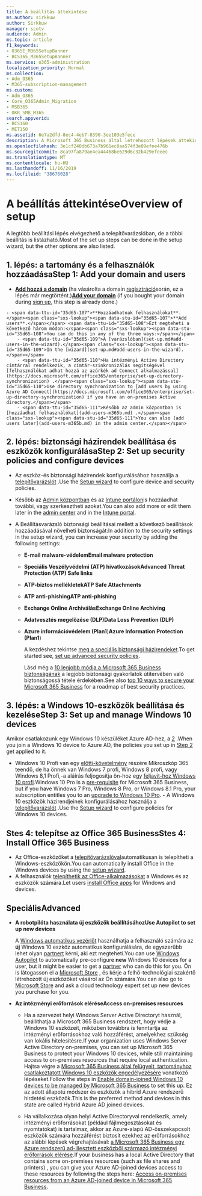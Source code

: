 ```yaml
---
title: A beállítás áttekintése
ms.author: sirkkuw
author: Sirkkuw
manager: scotv
audience: Admin
ms.topic: article
f1_keywords:
- O365E_M365SetupBanner
- BCS365_M365SetupBanner
ms.service: o365-administration
localization_priority: Normal
ms.collection:
- Adm_O365
- M365-subscription-management
ms.custom:
- Adm_O365
- Core_O365Admin_Migration
- MSB365
- OKR_SMB_M365
search.appverid:
- BCS160
- MET150
ms.assetid: 6e7a2dfd-8ec4-4eb7-8390-3ee103e5fece
description: A Microsoft 365 Business által létrehozott lépések áttekintése.
ms.openlocfilehash: 3e1cf240db673a7b961ec8aa574f3e09efee476b
ms.sourcegitcommit: 8ca97fa879ae4ea44468be629d6c32b429efeeec
ms.translationtype: MT
ms.contentlocale: hu-HU
ms.lasthandoff: 11/16/2019
ms.locfileid: "38676028"
---
```

# <a name="overview-of-setup"></a><span data-ttu-id="35d65-103">A beállítás áttekintése</span><span class="sxs-lookup"><span data-stu-id="35d65-103">Overview of setup</span></span>

<span data-ttu-id="35d65-104">A legtöbb beállítási lépés elvégezhető a telepítővarázslóban, de a többi beállítás is listázható.</span><span class="sxs-lookup"><span data-stu-id="35d65-104">Most of the set up steps can be done in the setup wizard, but the other options are also listed.</span></span>


## <a name="step-1-add-your-domain-and-users"></a><span data-ttu-id="35d65-105">1. lépés: a tartomány és a felhasználók hozzáadása</span><span class="sxs-lookup"><span data-stu-id="35d65-105">Step 1: Add your domain and users</span></span>

   - <span data-ttu-id="35d65-106">**[Add hozzá a domain](set-up.md#add-your-domain-to-personalize-sign-in)** (ha vásárolta a domain [regisztráció](sign-up.md)során, ez a lépés már megtörtént.)</span><span class="sxs-lookup"><span data-stu-id="35d65-106">**[Add your domain](set-up.md#add-your-domain-to-personalize-sign-in)** (if you bought your domain during [sign up](sign-up.md), this step is already done.)</span></span>

    - <span data-ttu-id="35d65-107">**Hozzáadhatnak felhasználókat**.</span><span class="sxs-lookup"><span data-stu-id="35d65-107">**Add users**.</span></span> <span data-ttu-id="35d65-108">Ezt megteheti a következő három módon:</span><span class="sxs-lookup"><span data-stu-id="35d65-108">You can do this in any of the three ways:</span></span>
        - <span data-ttu-id="35d65-109">A [varázslóban](set-up.md#add-users-in-the-wizard).</span><span class="sxs-lookup"><span data-stu-id="35d65-109">In the [wizard](set-up.md#add-users-in-the-wizard).</span></span>
        - <span data-ttu-id="35d65-110">Ha intézményi Active Directory címtárral rendelkezik, a címtár-szinkronizálás segítségével [felhasználókat adhat hozzá az azúrkék ad Connect alkalmazással](https://docs.microsoft.com/office365/enterprise/set-up-directory-synchronization) .</span><span class="sxs-lookup"><span data-stu-id="35d65-110">Use directory synchronization to [add users by using Azure AD Connect](https://docs.microsoft.com/office365/enterprise/set-up-directory-synchronization) if you have an on-premises Active directory.</span></span>
        - <span data-ttu-id="35d65-111">Később az admin központban is [hozzáadhat felhasználókat](add-users-m365b.md) .</span><span class="sxs-lookup"><span data-stu-id="35d65-111">You can also [add users later](add-users-m365b.md) in the admin center.</span></span>
## <a name="step-2-set-up-security-policies-and-configure-devices"></a><span data-ttu-id="35d65-112">2. lépés: biztonsági házirendek beállítása és eszközök konfigurálása</span><span class="sxs-lookup"><span data-stu-id="35d65-112">Step 2: Set up security policies and configure devices</span></span> 

  - <span data-ttu-id="35d65-113">Az eszköz-és biztonsági házirendek konfigurálásához használja a [telepítővarázslót](set-up.md#protect-data-and-devices) .</span><span class="sxs-lookup"><span data-stu-id="35d65-113">Use the [Setup wizard](set-up.md#protect-data-and-devices) to configure device and security policies.</span></span> 
  - <span data-ttu-id="35d65-114">Később az [Admin központban](view-policies-and-devices.md) és az [Intune portálon](https://docs.microsoft.com/intune/tutorial-walkthrough-intune-portal)is hozzáadhat további, vagy szerkesztheti azokat.</span><span class="sxs-lookup"><span data-stu-id="35d65-114">You can also add more or edit them later in the [admin center](view-policies-and-devices.md) and in the [Intune portal](https://docs.microsoft.com/intune/tutorial-walkthrough-intune-portal).</span></span>
  - <span data-ttu-id="35d65-115">A Beállításvarázsló biztonsági beállításai mellett a következő beállítások hozzáadásával növelheti biztonságát:</span><span class="sxs-lookup"><span data-stu-id="35d65-115">In addition to the security settings in the setup wizard, you can increase your security by adding the following settings:</span></span>

      - <span data-ttu-id="35d65-116">**E-mail malware-védelem**</span><span class="sxs-lookup"><span data-stu-id="35d65-116">**Email malware protection**</span></span>
      - <span data-ttu-id="35d65-117">**Speciális Veszélyvédelmi (ATP) hivatkozások**</span><span class="sxs-lookup"><span data-stu-id="35d65-117">**Advanced Threat Protection (ATP) Safe links**</span></span>
      - <span data-ttu-id="35d65-118">**ATP-biztos mellékletek**</span><span class="sxs-lookup"><span data-stu-id="35d65-118">**ATP Safe Attachments**</span></span>
      - <span data-ttu-id="35d65-119">**ATP anti-phishing**</span><span class="sxs-lookup"><span data-stu-id="35d65-119">**ATP anti-phishing**</span></span>
      - <span data-ttu-id="35d65-120">**Exchange Online Archiválás**</span><span class="sxs-lookup"><span data-stu-id="35d65-120">**Exchange Online Archiving**</span></span>
      - <span data-ttu-id="35d65-121">**Adatvesztés megelőzése (DLP)**</span><span class="sxs-lookup"><span data-stu-id="35d65-121">**Data Loss Prevention (DLP)**</span></span>
      - <span data-ttu-id="35d65-122">**Azure információvédelem (Plan1**)</span><span class="sxs-lookup"><span data-stu-id="35d65-122">**Azure Information Protection (Plan1**)</span></span>

          <span data-ttu-id="35d65-123">A kezdéshez tekintse [meg a speciális biztonsági házirendeket](set-up-advanced-security.md).</span><span class="sxs-lookup"><span data-stu-id="35d65-123">To get started see, [set up advanced security policies](set-up-advanced-security.md).</span></span>

        <span data-ttu-id="35d65-124">Lásd még a [10 legjobb módja a Microsoft 365 Business biztonságának](https://docs.microsoft.com/office365/admin/security-and-compliance/secure-your-business-data) a legjobb biztonsági gyakorlatok útitervében való biztonságossá tétele érdekében.</span><span class="sxs-lookup"><span data-stu-id="35d65-124">See also [top 10 ways to secure your Microsoft 365 Business](https://docs.microsoft.com/office365/admin/security-and-compliance/secure-your-business-data) for a roadmap of best security practices.</span></span>

## <a name="step-3-set-up-and-manage-windows-10-devices"></a><span data-ttu-id="35d65-125">3. lépés: a Windows 10-eszközök beállítása és kezelése</span><span class="sxs-lookup"><span data-stu-id="35d65-125">Step 3: Set up and manage Windows 10 devices</span></span>

   <span data-ttu-id="35d65-126">Amikor csatlakozunk egy Windows 10 készüléket Azure AD-hez, a [2](#step-2-set-up-security-policies-and-configure-devices) .</span><span class="sxs-lookup"><span data-stu-id="35d65-126">When you join a Windows 10 device to Azure AD, the policies you set up in [Step 2](#step-2-set-up-security-policies-and-configure-devices) get applied to it.</span></span>

   - <span data-ttu-id="35d65-127">Windows 10 Profi van egy [előtti-követelmény](pre-requisites-for-data-protection.md) részére Mikroszkóp 365 teendő, de ha önnek van Windows 7 profi, Windows 8 profi, vagy Windows 8,1 Profi,-a aláírás feljogosítja ön-hoz egy [feljavít-hoz Windows 10 profi](https://docs.microsoft.com/microsoft-365/business/upgrade-to-windows-pro-creators-update).</span><span class="sxs-lookup"><span data-stu-id="35d65-127">Windows 10 Pro is a [pre-requisite](pre-requisites-for-data-protection.md) for Microsoft 365 Business, but if you have Windows 7 Pro, Windows 8 Pro, or Windows 8.1 Pro, your subscription entitles you to an [upgrade to  Windows 10 Pro](https://docs.microsoft.com/microsoft-365/business/upgrade-to-windows-pro-creators-update).</span></span>
    - <span data-ttu-id="35d65-128">A Windows 10 eszközök házirendjeinek konfigurálásához használja a [telepítővarázslót](set-up.md#protect-data-and-devices) .</span><span class="sxs-lookup"><span data-stu-id="35d65-128">Use the [Setup wizard](set-up.md#protect-data-and-devices) to configure policies for Windows 10 devices.</span></span>

## <a name="stes-4-install-office-365-business"></a><span data-ttu-id="35d65-129">Stes 4: telepítse az Office 365 Business</span><span class="sxs-lookup"><span data-stu-id="35d65-129">Stes 4: Install Office 365 Business</span></span>
- <span data-ttu-id="35d65-130">Az Office-eszközöket a [telepítővarázslóval](set-up.md#deploy-office-365-client-apps)automatikusan is telepítheti a Windows-eszközökön.</span><span class="sxs-lookup"><span data-stu-id="35d65-130">You can automatically install Office in the Windows devices by using the [setup wizard](set-up.md#deploy-office-365-client-apps).</span></span>
- <span data-ttu-id="35d65-131">A felhasználók [telepíthetik az Office-alkalmazásokat](https://docs.microsoft.com/office365/admin/setup/install-applications) a Windows és az eszközök számára.</span><span class="sxs-lookup"><span data-stu-id="35d65-131">Let users [install Office apps](https://docs.microsoft.com/office365/admin/setup/install-applications) for Windows and devices.</span></span>
     
## <a name="advanced"></a><span data-ttu-id="35d65-132">Speciális</span><span class="sxs-lookup"><span data-stu-id="35d65-132">Advanced</span></span>
- <span data-ttu-id="35d65-133">**A robotpilóta használata új eszközök beállításához**</span><span class="sxs-lookup"><span data-stu-id="35d65-133">**Use Autopilot to set up new devices**</span></span>
            
     <span data-ttu-id="35d65-134">A [Windows automatikus vezérlőt](add-autopilot-devices-and-profile.md) használhatja a felhasználó számára az **új** Windows 10 eszköz automatikus konfigurálására, de egyszerűbb lehet olyan [partnert](https://www.microsoft.com/solution-providers/search) kérni, aki ezt megteheti.</span><span class="sxs-lookup"><span data-stu-id="35d65-134">You can use [Windows Autopilot](add-autopilot-devices-and-profile.md) to automatically pre-configure **new** Windows 10 devices for a user, but it might be easier to get a [partner](https://www.microsoft.com/solution-providers/search) who can do this for you.</span></span> <span data-ttu-id="35d65-135">Ön is látogasson el a [Microsoft Store](https://go.microsoft.com/fwlink/?linkid=874598) , és kérje a felhő-technológiai szakértő létrehozott új eszközöket vásárol az Ön számára.</span><span class="sxs-lookup"><span data-stu-id="35d65-135">You can also go to [Microsoft Store](https://go.microsoft.com/fwlink/?linkid=874598) and ask a cloud technology expert set up new devices you purchase for you.</span></span>

- <span data-ttu-id="35d65-136">**Az intézményi erőforrások elérése**</span><span class="sxs-lookup"><span data-stu-id="35d65-136">**Access on-premises resources**</span></span>

     - <span data-ttu-id="35d65-137">Ha a szervezet helyi Windows Server Active Directoryt használ, beállíthatja a Microsoft 365 Business rendszert, hogy védje a Windows 10 eszközeit, miközben továbbra is fenntartja az intézményi erőforrásokhoz való hozzáférést, amelyekhez szükség van lokális hitelesítésre.</span><span class="sxs-lookup"><span data-stu-id="35d65-137">If your organization uses Windows Server Active Directory on-premises, you can set up Microsoft 365 Business to protect your Windows 10 devices, while still maintaining access to on-premises resources that require local authentication.</span></span> <span data-ttu-id="35d65-138">Hajtsa végre a [Microsoft 365 Business által felügyelt, tartományhoz csatlakoztatott Windows 10 eszközök engedélyezésére](manage-windows-devices.md) vonatkozó lépéseket.</span><span class="sxs-lookup"><span data-stu-id="35d65-138">Follow the steps in [Enable domain-joined Windows 10 devices to be managed by Microsoft 365 Business](manage-windows-devices.md) to set this up.</span></span> <span data-ttu-id="35d65-139">Ez az adott állapotú módszer és eszközök a hibrid Azure rendszerű hirdetési eszközök.</span><span class="sxs-lookup"><span data-stu-id="35d65-139">This is the preferred method and devices in this state are called Hybrid Azure AD joined devices.</span></span>

    - <span data-ttu-id="35d65-140">Ha vállalkozása olyan helyi Active Directoryval rendelkezik, amely intézményi erőforrásokat (például fájlmegosztásokat és nyomtatókat) is tartalmaz, akkor az Azure-alapú AD-összekapcsolt eszközök számára hozzáférést biztosít ezekhez az erőforrásokhoz az alábbi lépések végrehajtásával: [a Microsoft 365 Business egy Azure rendszerű ad-illesztett eszközből származó intézményi erőforrások elérése](access-resources.md).</span><span class="sxs-lookup"><span data-stu-id="35d65-140">If your business has a local Active Directory that contains some on-premises resources (such as file shares and printers) , you can give your Azure AD-joined devices access to these resources by following the steps here: [Access on-premises resources from an Azure AD-joined device in Microsoft 365 Business](access-resources.md).</span></span>

  